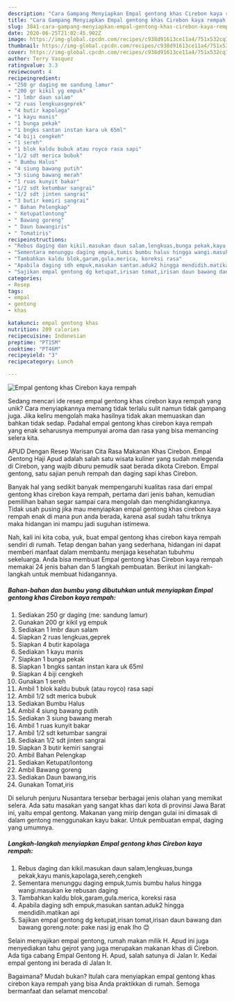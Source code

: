 ```yaml
---
description: "Cara Gampang Menyiapkan Empal gentong khas Cirebon kaya rempah Anti Gagal"
title: "Cara Gampang Menyiapkan Empal gentong khas Cirebon kaya rempah Anti Gagal"
slug: 3841-cara-gampang-menyiapkan-empal-gentong-khas-cirebon-kaya-rempah-anti-gagal
date: 2020-06-25T21:02:45.902Z
image: https://img-global.cpcdn.com/recipes/c938d91613ce11a4/751x532cq70/empal-gentong-khas-cirebon-kaya-rempah-foto-resep-utama.jpg
thumbnail: https://img-global.cpcdn.com/recipes/c938d91613ce11a4/751x532cq70/empal-gentong-khas-cirebon-kaya-rempah-foto-resep-utama.jpg
cover: https://img-global.cpcdn.com/recipes/c938d91613ce11a4/751x532cq70/empal-gentong-khas-cirebon-kaya-rempah-foto-resep-utama.jpg
author: Terry Vasquez
ratingvalue: 3.3
reviewcount: 4
recipeingredient:
- "250 gr daging me sandung lamur"
- "200 gr kikil yg empuk"
- "1 lmbr daun salam"
- "2 ruas lengkuasgeprek"
- "4 butir kapolaga"
- "1 kayu manis"
- "1 bunga pekak"
- "1 bngks santan instan kara uk 65ml"
- "4 biji cengkeh"
- "1 sereh"
- "1 blok kaldu bubuk atau royco rasa sapi"
- "1/2 sdt merica bubuk"
- " Bumbu Halus"
- "4 siung bawang putih"
- "3 siung bawang merah"
- "1 ruas kunyit bakar"
- "1/2 sdt ketumbar sangrai"
- "1/2 sdt jinten sangrai"
- "3 butir kemiri sangrai"
- " Bahan Pelengkap"
- " Ketupatlontong"
- " Bawang goreng"
- " Daun bawangiris"
- " Tomatiris"
recipeinstructions:
- "Rebus daging dan kikil.masukan daun salam,lengkuas,bunga pekak,kayu manis,kapolaga,sereh,cengkeh"
- "Sementara menunggu daging empuk,tumis bumbu halus hingga wangi.masukan ke rebusan daging"
- "Tambahkan kaldu blok,garam,gula.merica, koreksi rasa"
- "Apabila daging sdh empuk,masukan santan.aduk2 hingga mendidih.matikan api"
- "Sajikan empal gentong dg ketupat,irisan tomat,irisan daun bawang dan bawang goreng.note: pake nasi jg enak lho 😊"
categories:
- Resep
tags:
- empal
- gentong
- khas

katakunci: empal gentong khas 
nutrition: 209 calories
recipecuisine: Indonesian
preptime: "PT15M"
cooktime: "PT46M"
recipeyield: "3"
recipecategory: Lunch

---
```



![Empal gentong khas Cirebon kaya rempah](https://img-global.cpcdn.com/recipes/c938d91613ce11a4/751x532cq70/empal-gentong-khas-cirebon-kaya-rempah-foto-resep-utama.jpg)

Sedang mencari ide resep empal gentong khas cirebon kaya rempah yang unik? Cara menyiapkannya memang tidak terlalu sulit namun tidak gampang juga. Jika keliru mengolah maka hasilnya tidak akan memuaskan dan bahkan tidak sedap. Padahal empal gentong khas cirebon kaya rempah yang enak seharusnya mempunyai aroma dan rasa yang bisa memancing selera kita.

APUD Dengan Resep Warisan Cita Rasa Makanan Khas Cirebon. Empal Gentong Haji Apud adalah salah satu wisata kuliner yang sudah melegenda di Cirebon, yang wajib diburu pemudik saat berada dikota Cirebon. Empal gentong, satu sajian penuh rempah dan daging sapi khas Cirebon.

Banyak hal yang sedikit banyak mempengaruhi kualitas rasa dari empal gentong khas cirebon kaya rempah, pertama dari jenis bahan, kemudian pemilihan bahan segar sampai cara mengolah dan menghidangkannya. Tidak usah pusing jika mau menyiapkan empal gentong khas cirebon kaya rempah enak di mana pun anda berada, karena asal sudah tahu triknya maka hidangan ini mampu jadi suguhan istimewa.


Nah, kali ini kita coba, yuk, buat empal gentong khas cirebon kaya rempah sendiri di rumah. Tetap dengan bahan yang sederhana, hidangan ini dapat memberi manfaat dalam membantu menjaga kesehatan tubuhmu sekeluarga. Anda bisa membuat Empal gentong khas Cirebon kaya rempah memakai 24 jenis bahan dan 5 langkah pembuatan. Berikut ini langkah-langkah untuk membuat hidangannya.

<!--inarticleads1-->

##### Bahan-bahan dan bumbu yang dibutuhkan untuk menyiapkan Empal gentong khas Cirebon kaya rempah:

1. Sediakan 250 gr daging (me: sandung lamur)
1. Gunakan 200 gr kikil yg empuk
1. Sediakan 1 lmbr daun salam
1. Siapkan 2 ruas lengkuas,geprek
1. Siapkan 4 butir kapolaga
1. Sediakan 1 kayu manis
1. Siapkan 1 bunga pekak
1. Siapkan 1 bngks santan instan kara uk 65ml
1. Siapkan 4 biji cengkeh
1. Gunakan 1 sereh
1. Ambil 1 blok kaldu bubuk (atau royco) rasa sapi
1. Ambil 1/2 sdt merica bubuk
1. Sediakan  Bumbu Halus
1. Ambil 4 siung bawang putih
1. Sediakan 3 siung bawang merah
1. Ambil 1 ruas kunyit bakar
1. Ambil 1/2 sdt ketumbar sangrai
1. Sediakan 1/2 sdt jinten sangrai
1. Siapkan 3 butir kemiri sangrai
1. Ambil  Bahan Pelengkap
1. Sediakan  Ketupat/lontong
1. Ambil  Bawang goreng
1. Sediakan  Daun bawang,iris
1. Gunakan  Tomat,iris


Di seluruh penjuru Nusantara tersebar berbagai jenis olahan yang memikat selera. Ada satu masakan yang sangat khas dari kota di provinsi Jawa Barat ini, yaitu empal gentong. Makanan yang mirip dengan gulai ini dimasak di dalam gentong menggunakan kayu bakar. Untuk pembuatan empal, daging yang umumnya. 

<!--inarticleads2-->

##### Langkah-langkah menyiapkan Empal gentong khas Cirebon kaya rempah:

1. Rebus daging dan kikil.masukan daun salam,lengkuas,bunga pekak,kayu manis,kapolaga,sereh,cengkeh
1. Sementara menunggu daging empuk,tumis bumbu halus hingga wangi.masukan ke rebusan daging
1. Tambahkan kaldu blok,garam,gula.merica, koreksi rasa
1. Apabila daging sdh empuk,masukan santan.aduk2 hingga mendidih.matikan api
1. Sajikan empal gentong dg ketupat,irisan tomat,irisan daun bawang dan bawang goreng.note: pake nasi jg enak lho 😊


Selain menyajikan empal gentong, rumah makan milik H. Apud ini juga menyediakan tahu gejrot yang juga merupakan makanan khas di Cirebon. Ada tiga cabang Empal Gentong H. Apud, salah satunya di Jalan Ir. Kedai empal gentong ini berada di Jalan Ir. 

Bagaimana? Mudah bukan? Itulah cara menyiapkan empal gentong khas cirebon kaya rempah yang bisa Anda praktikkan di rumah. Semoga bermanfaat dan selamat mencoba!
